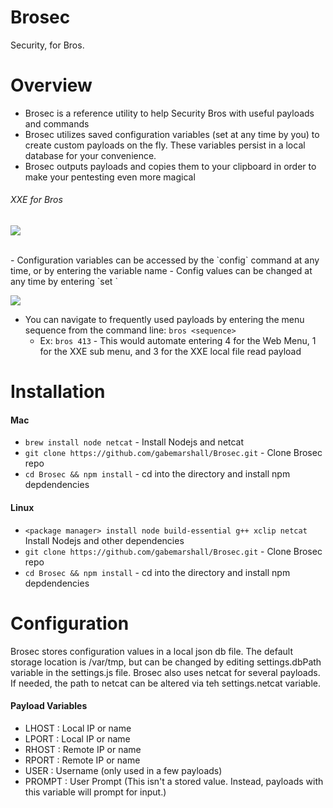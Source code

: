 Brosec
======
Security, for Bros.

Overview
=========

- Brosec is a reference utility to help Security Bros with useful payloads and commands
- Brosec utilizes saved configuration variables (set at any time by you) to create custom payloads on the fly. These variables persist in a local database for your convenience.
- Brosec outputs payloads and copies them to your clipboard in order to make your pentesting even more magical


###### XXE for Bros
![](http://i.imgur.com/hxrqlvk.gif)

<br>
- Configuration variables can be accessed by the `config` command at any time, or by entering the variable name
- Config values can be changed at any time by entering `set <variable> <value>`

![](http://i.imgur.com/FCateZJ.gif)

- You can navigate to frequently used payloads by entering the menu sequence from the command line: `bros <sequence>`
  - Ex: `bros 413` - This would automate entering 4 for the Web Menu, 1 for the XXE sub menu, and 3 for the XXE local file read payload


Installation
============

#### Mac

- `brew install node netcat` - Install Nodejs and netcat
- `git clone https://github.com/gabemarshall/Brosec.git` - Clone Brosec repo
- `cd Brosec && npm install` - cd into the directory and install npm depdendencies

#### Linux

- `<package manager> install node build-essential g++ xclip netcat` Install Nodejs and other dependencies
- `git clone https://github.com/gabemarshall/Brosec.git` - Clone Brosec repo
- `cd Brosec && npm install` - cd into the directory and install npm depdendencies


Configuration
=====================

Brosec stores configuration values in a local json db file. The default storage location is /var/tmp, but can be changed by editing settings.dbPath variable in the settings.js file. Brosec also uses netcat for several payloads. If needed, the path to netcat can be altered via teh settings.netcat variable.

#### Payload Variables

- LHOST : Local IP or name
- LPORT : Local IP or name
- RHOST : Remote IP or name
- RPORT : Remote IP or name
- USER : Username (only used in a few payloads)
- PROMPT : User Prompt (This isn't a stored value. Instead, payloads with this variable will prompt for input.)
